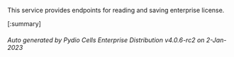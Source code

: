






This service provides endpoints for reading and saving enterprise license.

[:summary]

###### Auto generated by Pydio Cells Enterprise Distribution v4.0.6-rc2 on 2-Jan-2023
